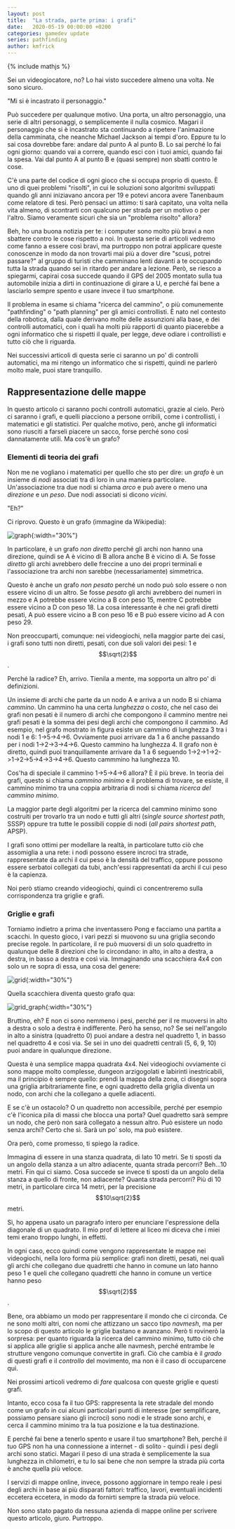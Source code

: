 ```yaml
---
layout: post
title:  "La strada, parte prima: i grafi"
date:   2020-05-19 00:00:00 +0200
categories: gamedev update
series: pathfinding
author: kmfrick
---
```


{% include mathjs %}

Sei un videogiocatore, no?
Lo hai visto succedere almeno una volta. 
Ne sono sicuro.

"Mi si è incastrato il personaggio."

Può succedere per qualunque motivo. 
Una porta, un altro personaggio, una serie di altri personaggi, o semplicemente il nulla cosmico.
Magari il personaggio che si è incastrato sta continuando a ripetere l'animazione della camminata, che neanche Michael Jackson ai tempi d'oro. 
Eppure tu lo sai cosa dovrebbe fare: andare dal punto A al punto B. 
Lo sai perché lo fai ogni giorno: quando vai a correre, quando esci con i tuoi amici, quando fai la spesa. 
Vai dal punto A al punto B e (quasi sempre) non sbatti contro le cose. 

C'è una parte del codice di ogni gioco che si occupa proprio di questo. 
È uno di quei problemi "risolti", in cui le soluzioni sono algoritmi sviluppati quando gli anni iniziavano ancora per 19 e potevi ancora avere Tanenbaum come relatore di tesi. 
Però pensaci un attimo: ti sarà capitato, una volta nella vita almeno, di scontrarti con qualcuno per strada per un motivo o per l'altro. 
Siamo veramente sicuri che sia un "problema risolto" allora?

Beh, ho una buona notizia per te: i computer sono molto più bravi a non sbattere contro le cose rispetto a noi. 
In questa serie di articoli vedremo come fanno a essere così bravi, ma purtroppo non potrai applicare queste conoscenze in modo da non trovarti mai più a dover dire "scusi, potrei passare?" al gruppo di turisti che camminano lenti davanti a te occupando tutta la strada quando sei in ritardo per andare a lezione. 
Però, se riesco a spiegarmi, capirai cosa succede quando il GPS del 2005 montato sulla tua automobile inizia a dirti in continuazione di girare a U, e perché fai bene a lasciarlo sempre spento e usare invece il tuo smartphone.

Il problema in esame si chiama "ricerca del cammino", o più comunemente "pathfinding" o "path planning" per gli amici controllisti. 
È nato nel contesto della robotica, dalla quale derivano molte delle assunzioni alla base, e dei controlli automatici, con i quali ha molti più rapporti di quanto piacerebbe a ogni informatico che si rispetti il quale, per legge, deve odiare i controllisti e tutto ciò che li riguarda. 

Nei successivi articoli di questa serie ci saranno un po' di controlli automatici, ma mi ritengo un informatico che si rispetti, quindi ne parlerò molto male, puoi stare tranquillo. 


## Rappresentazione delle mappe

In questo articolo ci saranno pochi controlli automatici, grazie al cielo. 
Però ci saranno i grafi, e quelli piacciono a persone orribili, come i controllisti, i matematici e gli statistici.
Per qualche motivo, però, anche gli informatici sono riusciti a farseli piacere un sacco, forse perché sono così dannatamente utili. 
Ma cos'è un grafo? 

### Elementi di teoria dei grafi

Non me ne vogliano i matematici per quelllo che sto per dire: un *grafo* è un insieme di *nodi* associati tra di loro in una maniera particolare. 
Un'associazione tra due nodi si chiama *arco* e può avere o meno una *direzione* e un *peso*.
Due nodi associati si dicono *vicini*.

"Eh?"

Ci riprovo.
Questo è un grafo (immagine da Wikipedia):

![graph]({{site.baseurl}}/assets/img/graph.png){:width="30%"}

In particolare, è un grafo *non diretto* perché gli archi non hanno una direzione, quindi se A è vicino di B allora anche B è vicino di A.
Se fosse *diretto* gli archi avrebbero delle freccine a uno dei propri terminali e l'associazione tra archi non sarebbe (necessariamente) simmetrica. 

Questo è anche un grafo *non pesato* perché un nodo può solo essere o non essere vicino di un altro. 
Se fosse *pesato* gli archi avrebbero dei numeri in mezzo e A potrebbe essere vicino a B con peso 15, mentre C potrebbe essere vicino a D con peso 18.
La cosa interessante è che nei grafi diretti pesati, A può essere vicino a B con peso 16 e B può essere vicino ad A con peso 29.

Non preoccuparti, comunque: nei videogiochi, nella maggior parte dei casi, i grafi sono tutti non diretti, pesati, con due soli valori dei pesi: 1 e $$\sqrt{2}$$. 

Perché la radice?
Eh, arrivo. 
Tienila a mente, ma sopporta un altro po' di definizioni.

Un insieme di archi che parte da un nodo A e arriva a un nodo B si chiama *cammino*. 
Un cammino ha una certa *lunghezza* o *costo*, che nel caso dei grafi non pesati è il numero di archi che compongono il cammino mentre nei grafi pesati è la somma dei pesi degli archi che compongono il cammino.
Ad esempio, nel grafo mostrato in figura esiste un cammino di lunghezza 3 tra i nodi 1 e 6: 1->5->4->6. 
Ovviamente puoi arrivare da 1 a 6 anche passando per i nodi 1->2->3->4->6. 
Questo cammino ha lunghezza 4.
Il grafo non è diretto, quindi puoi tranquillamente arrivare da 1 a 6 seguendo 1->2->1->2->1->2->5->4->3->4->6.
Questo cammmino ha lunghezza 10.

Cos'ha di speciale il cammino 1->5->4->6 allora?
È il più breve. 
In teoria dei grafi, questo si chiama *cammino minimo* e il problema di trovare, se esiste, il cammino minimo tra una coppia arbitraria di nodi si chiama *ricerca del cammino minimo*.

La maggior parte degli algoritmi per la ricerca del cammino minimo sono costruiti per trovarlo tra un nodo e tutti gli altri (*single source shortest path*, SSSP) oppure tra tutte le possibili coppie di nodi (*all pairs shortest path*, APSP). 

I grafi sono ottimi per modellare la realtà, in particolare tutto ciò che assomiglia a una rete: i nodi possono essere incroci tra strade, rappresentate da archi il cui peso è la densità del traffico, oppure possono essere serbatoi collegati da tubi, anch'essi rappresentati da archi il cui peso è la capienza.

Noi però stiamo creando videogiochi, quindi ci concentreremo sulla corrispondenza tra griglie e grafi.

### Griglie e grafi

Torniamo indietro a prima che inventassero Pong e facciamo una partita a scacchi.
In questo gioco, i vari pezzi si muovono su una griglia secondo precise regole. 
In particolare, il re può muoversi di un solo quadretto in qualunque delle 8 direzioni che lo circondano: in alto, in alto a destra, a destra, in basso a destra e così via. 
Immaginando una scacchiera 4x4 con solo un re sopra di essa, una cosa del genere:

![grid](https://etc.usf.edu/clipart/42600/42668/grid_42668_lg.gif){:width="30%"}

Quella scacchiera diventa questo grafo qua:

![grid_graph](https://i.stack.imgur.com/3RZ5R.png){:width="30%"}

Bruttino, eh? 
E non ci sono nemmeno i pesi, perché per il re muoversi in alto a destra o solo a destra è indifferente.
Però ha senso, no? Se sei nell'angolo in alto a sinistra (quadretto 0) puoi andare a destra nel quadretto 1, in basso nel quadretto 4 e così via. Se sei in uno dei quadretti centrali (5, 6, 9, 10) puoi andare in qualunque direzione. 

Questa è una semplice mappa quadrata 4x4. 
Nei videogiochi ovviamente ci sono mappe molto complesse, dungeon arzigogolati e labirinti inestricabili, ma il principio è sempre quello: prendi la mappa della zona, ci disegni sopra una griglia arbitrariamente fine, e ogni quadretto della griglia diventa un nodo, con archi che la collegano a quelle adiacenti.

E se c'è un ostacolo? 
O un quadretto non accessibile, perché per esempio c'è l'iconica pila di massi che blocca una porta?
Quel quadretto sarà sempre un nodo, che però non sarà collegato a nessun altro.
Può esistere un nodo senza archi?
Certo che sì.
Sarà un po' solo, ma può esistere.

Ora però, come promesso, ti spiego la radice.

Immagina di essere in una stanza quadrata, di lato 10 metri.
Se ti sposti da un angolo della stanza a un altro adiacente, quanta strada percorri?
Beh...10 metri.
Fin qui ci siamo.
Cosa succede se invece ti sposti da un angolo della stanza a quello di fronte, non adiacente? 
Quanta strada percorri? 
Più di 10 metri, in particolare circa 14 metri, per la precisione $$10\sqrt{2}$$ metri. 

Sì, ho appena usato un paragrafo intero per enunciare l'espressione della diagonale di un quadrato.
Il mio prof di lettere al liceo mi diceva che i miei temi erano troppo lunghi, in effetti.

In ogni caso, ecco quindi come vengono rappresentate le mappe nei videogiochi, nella loro forma più semplice: grafi non diretti, pesati, nei quali gli archi che collegano due quadretti che hanno in comune un lato hanno peso 1 e queli che collegano quadretti che hanno in comune un vertice hanno peso $$\sqrt{2}$$.

Bene, ora abbiamo un modo per rappresentare il mondo che ci circonda. 
Ce ne sono molti altri, con nomi che attizzano un sacco tipo *navmesh*, ma per lo scopo di questo articolo le griglie bastano e avanzano. 
Però ti rovinerò la sorpresa: per quanto riguarda la ricerca del cammino minimo, tutto ciò che si applica alle griglie si applica anche alle navmesh, perché entrambe le strutture vengono comunque convertite in grafi. 
Ciò che cambia è il *grado* di questi grafi e il *controllo* del movimento, ma non è il caso di occuparcene qui.

Nei prossimi articoli vedremo di *fare* qualcosa con queste griglie e questi grafi.

Intanto, ecco cosa fa il tuo GPS: rappresenta la rete stradale del mondo come un grafo in cui alcuni particolari punti di interesse (per semplificare, possiamo pensare siano gli incroci) sono nodi e le strade sono archi, e cerca il cammino minimo tra la tua posizione e la tua destinazione. 

E perché fai bene a tenerlo spento e usare il tuo smartphone? 
Beh, perché il tuo GPS non ha una connessione a internet - di solito - quindi i pesi degli archi sono statici. 
Magari il peso di una strada è semplicemente la sua lunghezza in chilometri, e tu lo sai bene che non sempre la strada più corta è anche quella più veloce. 

I servizi di mappe online, invece, possono aggiornare in tempo reale i pesi degli archi in base ai più disparati fattori: traffico, lavori, eventuali incidenti eccetera eccetera, in modo da fornirti sempre la strada più veloce. 

Non sono stato pagato da nessuna azienda di mappe online per scrivere questo articolo, giuro.
Purtroppo.
